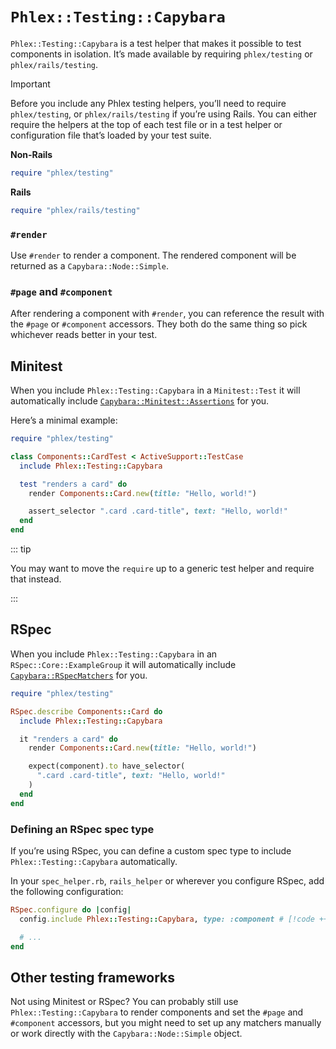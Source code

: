 # `Phlex::Testing::Capybara`

`Phlex::Testing::Capybara` is a test helper that makes it possible to test components in isolation. It’s made available by requiring `phlex/testing` or `phlex/rails/testing`.

> [!IMPORTANT]
> Before you include any Phlex testing helpers, you’ll need to require `phlex/testing`, or `phlex/rails/testing` if you’re using Rails. You can either require the helpers at the top of each test file or in a test helper or configuration file that’s loaded by your test suite.
>
> **Non-Rails**
>
> ```ruby
> require "phlex/testing"
> ```
>
> **Rails**
>
> ```ruby
> require "phlex/rails/testing"
> ```

### `#render`

Use `#render` to render a component. The rendered component will be returned as a `Capybara::Node::Simple`.

### `#page` and `#component`

After rendering a component with `#render`, you can reference the result with the `#page` or `#component` accessors. They both do the same thing so pick whichever reads better in your test.

## Minitest

When you include `Phlex::Testing::Capybara` in a `Minitest::Test` it will automatically include [`Capybara::Minitest::Assertions`](https://www.rubydoc.info/gems/capybara/Capybara/Minitest/Assertions) for you.

Here’s a minimal example:

```ruby
require "phlex/testing"

class Components::CardTest < ActiveSupport::TestCase
  include Phlex::Testing::Capybara

  test "renders a card" do
    render Components::Card.new(title: "Hello, world!")

    assert_selector ".card .card-title", text: "Hello, world!"
  end
end
```

::: tip

You may want to move the `require` up to a generic test helper and require that instead.

:::

## RSpec

When you include `Phlex::Testing::Capybara` in an `RSpec::Core::ExampleGroup` it will automatically include [`Capybara::RSpecMatchers`](https://rubydoc.info/github/jnicklas/capybara/master/Capybara/RSpecMatchers) for you.

```ruby
require "phlex/testing"

RSpec.describe Components::Card do
  include Phlex::Testing::Capybara

  it "renders a card" do
    render Components::Card.new(title: "Hello, world!")

    expect(component).to have_selector(
      ".card .card-title", text: "Hello, world!"
    )
  end
end
```

### Defining an RSpec spec type

If you’re using RSpec, you can define a custom spec type to include `Phlex::Testing::Capybara` automatically.

In your `spec_helper.rb`, `rails_helper` or wherever you configure RSpec, add the following configuration:

```ruby
RSpec.configure do |config|
  config.include Phlex::Testing::Capybara, type: :component # [!code ++:1]

  # ...
end
```

## Other testing frameworks

Not using Minitest or RSpec? You can probably still use `Phlex::Testing::Capybara` to render components and set the `#page` and `#component` accessors, but you might need to set up any matchers manually or work directly with the `Capybara::Node::Simple` object.
